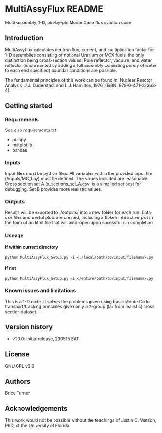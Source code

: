 # MultiAssyFlux README  
Multi-assembly, 1-D, pin-by-pin Monte Carlo flux solution code

## Introduction
MultiAssyflux calculates neutron flux, current, and multiplication factor for 1-D assemblies consisting of notional Uranium or MOX fuels, the only distinction being cross-section values. Pure reflector, vacuum, and water reflector (implemented by adding a full assembly consisting purely of water to each end specified) boundar conditions are possible. 

The fundamental principles of this work can be found in: Nuclear Reactor Analysis, J.J. Duderstadt and L.J. Hamilton, 1976, (ISBN: 978-0-471-22363-4).

## Getting started
### Requirements
See also requirements.txt  
- numpy
- matplotlib
- pandas

### Inputs
Input files must be python files. All variables within the provided input file (/inputs/MC_1.py) must be defined. The values included are reasonable. Cross section set A (x_sections_set_A.csv) is a simplied set best for debugging. Set B provides more realistic values.

### Outputs
Results will be exported to ./outputs/ into a new folder for each run. Data csv files and useful plots are created, including a Bokeh interactive plot in the form of an html file that will auto-open upon sucessful run completion

### Useage
#### If within current directory
```
python MultiAssyFlux_Setup.py -i <./local/path/to/input/filename>.py  
```
#### If not
```
python MultiAssyFlux_Setup.py -i </entire/path/to/input/filename>.py  
```

### Known issues and limitations
This is a 1-D code. It solves the problems given using basic Monte Carlo transport/tracking principles given only a 2-group (far from realistic) cross section dataset.

## Version history
- v1.0.0: initial release, 230515 BAT

## License
GNU GPL v3.0

## Authors
Brice Turner

## Acknowledgements
This work would not be possible without the teachings of Justin C. Watson, PhD, of the University of Florida.

